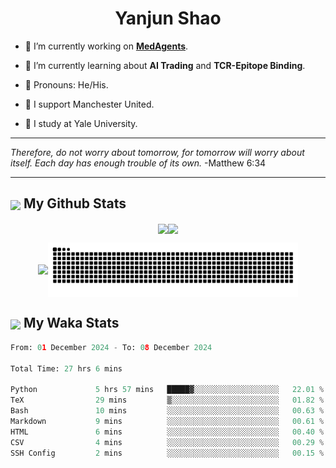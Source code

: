 

<h1 align="center">Yanjun Shao</h1>

- 🐒 I’m currently working on **[MedAgents](https://github.com/gersteinlab/MedAgents)**.

- 🦧 I’m currently learning about **AI Trading** and **TCR-Epitope Binding**.

- 🦍 Pronouns: He/His.

- 👹 I support Manchester United.

- 🐶 I study at Yale University.

---

<i> Therefore, do not worry about tomorrow, for tomorrow will worry about itself. Each day has enough trouble of its own. </i> -Matthew 6:34

---

<h2><img src="https://emojis.slackmojis.com/emojis/images/1579216111/7550/pikachu_wave.gif?1579216111" align="center" width="28" /> My Github Stats</h2>

<p align="center"><img align="center" src = "https://github-readme-stats.vercel.app/api?username=super-dainiu&show_icons=true&count_private=true&theme=tokyonight&hide=issues&line_height=30" width="400px"><img align="center" src = "https://github-readme-streak-stats.herokuapp.com/?user=super-dainiu&theme=tokyonight" width="400px"></p>

<p align="center"><img align="center" width="400px" src="https://github-readme-stats.vercel.app/api/top-langs/?username=super-dainiu&layout=compact&theme=tokyonight&hide=html,tex,jupyter%20notebook"><img align="center" width="400px" src="https://github.com/super-dainiu/super-dainiu/blob/output/github-contribution-grid-snake.svg"></p>

<h2><img src="https://emojis.slackmojis.com/emojis/images/1579216111/7550/pikachu_wave.gif?1579216111" align="center" width="28" /> My Waka Stats</h2>

<!--START_SECTION:waka-->

```python
From: 01 December 2024 - To: 08 December 2024

Total Time: 27 hrs 6 mins

Python             5 hrs 57 mins   █████▓░░░░░░░░░░░░░░░░░░░   22.01 %
TeX                29 mins         ▒░░░░░░░░░░░░░░░░░░░░░░░░   01.82 %
Bash               10 mins         ░░░░░░░░░░░░░░░░░░░░░░░░░   00.63 %
Markdown           9 mins          ░░░░░░░░░░░░░░░░░░░░░░░░░   00.61 %
HTML               6 mins          ░░░░░░░░░░░░░░░░░░░░░░░░░   00.40 %
CSV                4 mins          ░░░░░░░░░░░░░░░░░░░░░░░░░   00.29 %
SSH Config         2 mins          ░░░░░░░░░░░░░░░░░░░░░░░░░   00.15 %
```

<!--END_SECTION:waka-->
